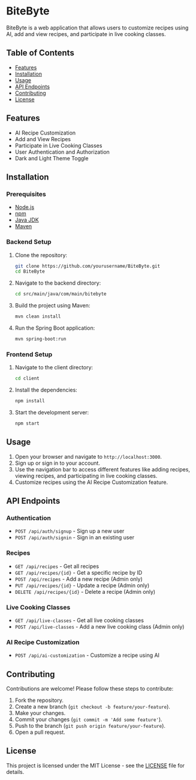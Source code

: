 # BiteByte

BiteByte is a web application that allows users to customize recipes using AI, add and view recipes, and participate in live cooking classes.

## Table of Contents

- [Features](#features)
- [Installation](#installation)
- [Usage](#usage)
- [API Endpoints](#api-endpoints)
- [Contributing](#contributing)
- [License](#license)

## Features

- AI Recipe Customization
- Add and View Recipes
- Participate in Live Cooking Classes
- User Authentication and Authorization
- Dark and Light Theme Toggle

## Installation

### Prerequisites

- [Node.js](https://nodejs.org/)
- [npm](https://www.npmjs.com/)
- [Java JDK](https://www.oracle.com/java/technologies/javase-jdk11-downloads.html)
- [Maven](https://maven.apache.org/)

### Backend Setup

1. Clone the repository:
    ```sh
    git clone https://github.com/yourusername/BiteByte.git
    cd BiteByte
    ```

2. Navigate to the backend directory:
    ```sh
    cd src/main/java/com/main/bitebyte
    ```

3. Build the project using Maven:
    ```sh
    mvn clean install
    ```

4. Run the Spring Boot application:
    ```sh
    mvn spring-boot:run
    ```

### Frontend Setup

1. Navigate to the client directory:
    ```sh
    cd client
    ```

2. Install the dependencies:
    ```sh
    npm install
    ```

3. Start the development server:
    ```sh
    npm start
    ```

## Usage

1. Open your browser and navigate to `http://localhost:3000`.
2. Sign up or sign in to your account.
3. Use the navigation bar to access different features like adding recipes, viewing recipes, and participating in live cooking classes.
4. Customize recipes using the AI Recipe Customization feature.

## API Endpoints

### Authentication

- `POST /api/auth/signup` - Sign up a new user
- `POST /api/auth/signin` - Sign in an existing user

### Recipes

- `GET /api/recipes` - Get all recipes
- `GET /api/recipes/{id}` - Get a specific recipe by ID
- `POST /api/recipes` - Add a new recipe (Admin only)
- `PUT /api/recipes/{id}` - Update a recipe (Admin only)
- `DELETE /api/recipes/{id}` - Delete a recipe (Admin only)

### Live Cooking Classes

- `GET /api/live-classes` - Get all live cooking classes
- `POST /api/live-classes` - Add a new live cooking class (Admin only)

### AI Recipe Customization

- `POST /api/ai-customization` - Customize a recipe using AI

## Contributing

Contributions are welcome! Please follow these steps to contribute:

1. Fork the repository.
2. Create a new branch (`git checkout -b feature/your-feature`).
3. Make your changes.
4. Commit your changes (`git commit -m 'Add some feature'`).
5. Push to the branch (`git push origin feature/your-feature`).
6. Open a pull request.

## License

This project is licensed under the MIT License - see the [LICENSE](LICENSE) file for details.